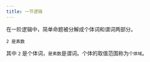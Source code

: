 ```yaml
---
title: 一节逻辑
---
```


在一阶逻辑中，简单命题被分解成个体词和谓词两部分。

```
2 是素数
```

其中 `2` 是个体词，`是素数`是谓词。个体的取值范围称为`个体域`。

